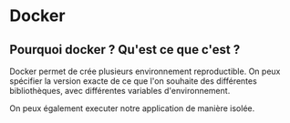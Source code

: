 # Docker 

## Pourquoi docker ? Qu'est ce que c'est ?

Docker permet de crée plusieurs environnement reproductible. On peux spécifier la version exacte de ce que l'on souhaite
des différentes bibliothèques, avec différentes variables d'environnement.

On peux également executer notre application de manière isolée.
